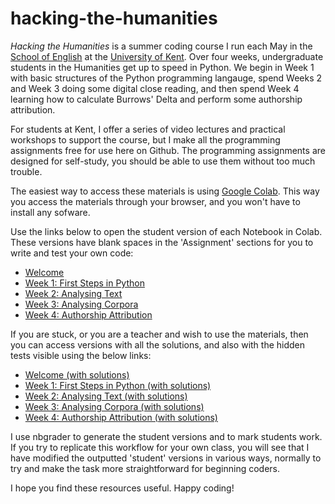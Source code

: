 # hacking-the-humanities
*Hacking the Humanities* is a summer coding course I run each May in the [School of English](kent.ac.uk/english) at the [University of Kent](kent.ac.uk). Over four weeks, undergraduate students in the Humanities get up to speed in Python. We begin in Week 1 with basic structures of the Python programming langauge, spend Weeks 2 and Week 3 doing some digital close reading, and then spend Week 4 learning how to calculate Burrows' Delta and perform some authorship attribution.

For students at Kent, I offer a series of video lectures and practical workshops to support the course, but I make all the programming assignments free for use here on Github. The programming assignments are designed for self-study, you should be able to use them without too much trouble.

The easiest way to access these materials is using [Google Colab](colab.research.google.com). This way you access the materials through your browser, and you won't have to install any sofware.

Use the links below to open the student version of each Notebook in Colab. These versions have blank spaces in the 'Assignment' sections for you to write and test your own code:
* [Welcome](colab.google.research.com/github/michaelgfalk/hacking-the-humanities/welcome/student/welcome.ipynb)
* [Week 1: First Steps in Python](colab.google.research.com/github/michaelgfalk/hacking-the-humanities/week-1/student/week-1-first-steps.ipynb)
* [Week 2: Analysing Text](colab.google.research.com/github/michaelgfalk/hacking-the-humanities/week-2/student/week-2-analysing-text.ipynb)
* [Week 3: Analysing Corpora](colab.google.research.com/github/michaelgfalk/hacking-the-humanities/week-3/student/week-3-analysing-corpora.ipynb)
* [Week 4: Authorship Attribution](colab.google.research.com/github/michaelgfalk/hacking-the-humanities/week-4/student/week-4-authorship-attribution.ipynb)

If you are stuck, or you are a teacher and wish to use the materials, then you can access versions with all the solutions, and also with the hidden tests visible using the below links:
* [Welcome (with solutions)](colab.google.research.com/github/michaelgfalk/hacking-the-humanities/welcome/welcome.ipynb)
* [Week 1: First Steps in Python (with solutions)](colab.google.research.com/github/michaelgfalk/hacking-the-humanities/week-1/week-1-first-steps.ipynb)
* [Week 2: Analysing Text (with solutions)](colab.google.research.com/github/michaelgfalk/hacking-the-humanities/week-2/week-2-analysing-text.ipynb)
* [Week 3: Analysing Corpora (with solutions)](colab.google.research.com/github/michaelgfalk/hacking-the-humanities/week-3/week-3-analysing-corpora.ipynb)
* [Week 4: Authorship Attribution (with solutions)](colab.google.research.com/github/michaelgfalk/hacking-the-humanities/week-4/week-4-authorship-attribution.ipynb)

I use nbgrader to generate the student versions and to mark students work. If you try to replicate this workflow for your own class, you will see that I have modified the outputted 'student' versions in various ways, normally to try and make the task more straightforward for beginning coders.

I hope you find these resources useful. Happy coding!